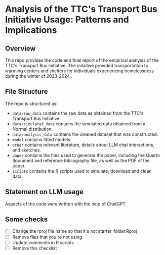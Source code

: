 # Analysis of the TTC's Transport Bus Initiative Usage: Patterns and Implications

## Overview

This repo provides the code and final report of the empirical analysis of the TTC's Transport Bus Initiative. The initaitive provided transportation to warming centers and shelters for individuals experiencing homelessness during the winter of 2023-2024..


## File Structure

The repo is structured as:

-   `data/raw_data` contains the raw data as obtained from the TTC's Transport Bus Initiative.
-   `data/simulated_data` contains the simulated data obtained from a Normal distribution.
-   `data/analysis_data` contains the cleaned dataset that was constructed.
-   `model` contains fitted models. 
-   `other` contains relevant literature, details about LLM chat interactions, and sketches.
-   `paper` contains the files used to generate the paper, including the Quarto document and reference bibliography file, as well as the PDF of the paper. 
-   `scripts` contains the R scripts used to simulate, download and clean data.


## Statement on LLM usage

Aspects of the code were written with the help of ChatGPT. 

## Some checks

- [ ] Change the rproj file name so that it's not starter_folder.Rproj
- [ ] Remove files that you're not using
- [ ] Update comments in R scripts
- [ ] Remove this checklist
